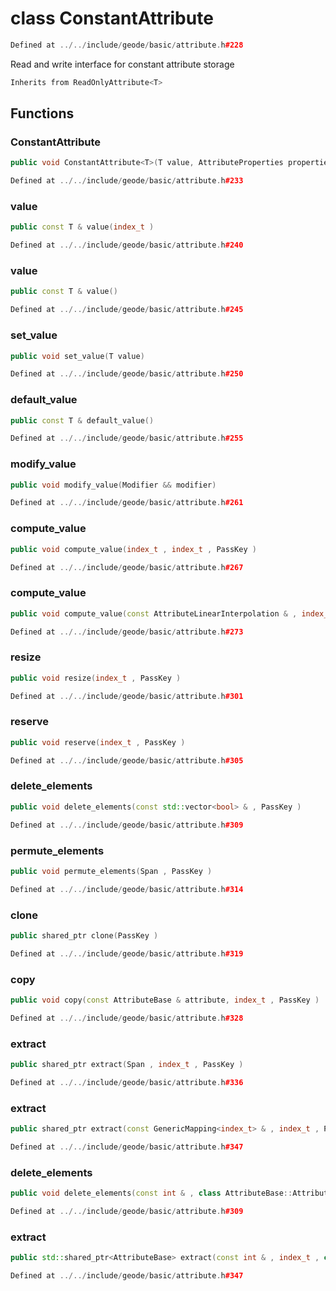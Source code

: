 # class ConstantAttribute

```cpp
Defined at ../../include/geode/basic/attribute.h#228
```

 Read and write interface for constant attribute storage



```cpp
Inherits from ReadOnlyAttribute<T>
```



## Functions

### ConstantAttribute

```cpp
public void ConstantAttribute<T>(T value, AttributeProperties properties, PassKey )
```

```cpp
Defined at ../../include/geode/basic/attribute.h#233
```

### value

```cpp
public const T & value(index_t )
```

```cpp
Defined at ../../include/geode/basic/attribute.h#240
```

### value

```cpp
public const T & value()
```

```cpp
Defined at ../../include/geode/basic/attribute.h#245
```

### set_value

```cpp
public void set_value(T value)
```

```cpp
Defined at ../../include/geode/basic/attribute.h#250
```

### default_value

```cpp
public const T & default_value()
```

```cpp
Defined at ../../include/geode/basic/attribute.h#255
```

### modify_value

```cpp
public void modify_value(Modifier && modifier)
```

```cpp
Defined at ../../include/geode/basic/attribute.h#261
```

### compute_value

```cpp
public void compute_value(index_t , index_t , PassKey )
```

```cpp
Defined at ../../include/geode/basic/attribute.h#267
```

### compute_value

```cpp
public void compute_value(const AttributeLinearInterpolation & , index_t , PassKey )
```

```cpp
Defined at ../../include/geode/basic/attribute.h#273
```

### resize

```cpp
public void resize(index_t , PassKey )
```

```cpp
Defined at ../../include/geode/basic/attribute.h#301
```

### reserve

```cpp
public void reserve(index_t , PassKey )
```

```cpp
Defined at ../../include/geode/basic/attribute.h#305
```

### delete_elements

```cpp
public void delete_elements(const std::vector<bool> & , PassKey )
```

```cpp
Defined at ../../include/geode/basic/attribute.h#309
```

### permute_elements

```cpp
public void permute_elements(Span , PassKey )
```

```cpp
Defined at ../../include/geode/basic/attribute.h#314
```

### clone

```cpp
public shared_ptr clone(PassKey )
```

```cpp
Defined at ../../include/geode/basic/attribute.h#319
```

### copy

```cpp
public void copy(const AttributeBase & attribute, index_t , PassKey )
```

```cpp
Defined at ../../include/geode/basic/attribute.h#328
```

### extract

```cpp
public shared_ptr extract(Span , index_t , PassKey )
```

```cpp
Defined at ../../include/geode/basic/attribute.h#336
```

### extract

```cpp
public shared_ptr extract(const GenericMapping<index_t> & , index_t , PassKey )
```

```cpp
Defined at ../../include/geode/basic/attribute.h#347
```

### delete_elements

```cpp
public void delete_elements(const int & , class AttributeBase::AttributeKey )
```

```cpp
Defined at ../../include/geode/basic/attribute.h#309
```

### extract

```cpp
public std::shared_ptr<AttributeBase> extract(const int & , index_t , class AttributeBase::AttributeKey )
```

```cpp
Defined at ../../include/geode/basic/attribute.h#347
```



